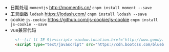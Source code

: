 * 日期处理 `momentjs` http://momentjs.cn/ `cnpm install moment --save`
* 工具函数 `lodash` https://lodash.com/  `cnpm install lodash --save`
* cookie `js-cookie` https://github.com/js-cookie/js-cookie `cnpm install js-cookie --save`
* vue兼容代码
  ```html
    <!--[if lt IE 9]><script> window.location.href='http://www.goody.com.cn/2014/updatebrowser/'; </script> <![endif]-->
    <script type="text/javascript" src="https://cdn.bootcss.com/bluebird/3.5.0/bluebird.min.js"></script>
  ```
